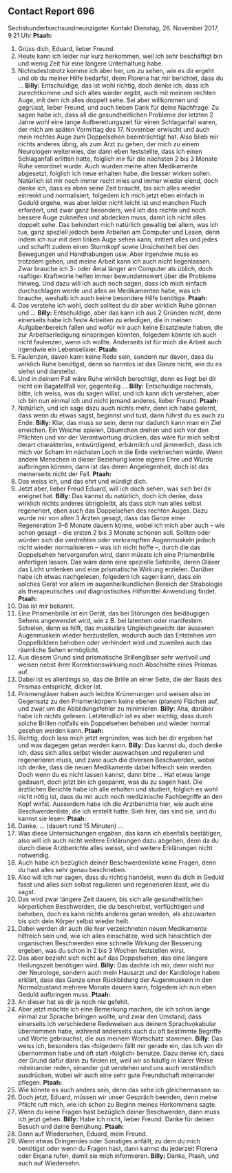 ## Contact Report 696
Sechshundertsechsundneunzigster Kontakt
Dienstag, 28. November 2017, 9.21 Uhr
**Ptaah:**
1. Grüss dich, Eduard, lieber Freund.
2. Heute kann ich leider nur kurz herkommen, weil ich sehr beschäftigt bin und wenig Zeit für eine längere Unterhaltung habe.
3. Nichtsdestotrotz komme ich aber her, um zu sehen, wie es dir ergeht und ob du meiner Hilfe bedarfst, denn Florena hat mir berichtet, dass du …
**Billy:**
Entschuldige, das ist wohl richtig, doch denke ich, dass ich zurechtkomme und sich alles wieder ergibt, auch mit meinem rechten Auge, mit dem ich alles doppelt sehe. Sei aber willkommen und gegrüsst, lieber Freund, und auch lieben Dank für deine Nachfrage. Zu sagen habe ich, dass all die gesundheitlichen Probleme der letzten 2 Jahre wohl eine lange Aufbereitungszeit für einen Schlaganfall waren, der mich am späten Vormittag des 17. November erwischt und auch mein rechtes Auge zum Doppelsehen beeinträchtigt hat. Also blieb mir nichts anderes übrig, als zum Arzt zu gehen, der mich zu einem Neurologen weiterwies, der dann eben feststellte, dass ich einen Schlaganfall erlitten hatte, folglich mir für die nächsten 2 bis 3 Monate Ruhe verordnet wurde. Auch wurden meine alten Medikamente abgesetzt, folglich ich neue erhalten habe, die besser wirken sollen. Natürlich ist mir noch immer recht mies und immer wieder elend, doch denke ich, dass es eben seine Zeit braucht, bis sich alles wieder einrenkt und normalisiert, folgedem ich mich jetzt eben einfach in Geduld ergehe, was aber leider nicht leicht ist und manchen Fluch erfordert, und zwar ganz besonders, weil ich das rechte und noch bessere Auge zukneifen und abdecken muss, damit ich nicht alles doppelt sehe. Das behindert mich natürlich gewaltig bei allem, was ich tue, ganz speziell jedoch beim Arbeiten am Computer und Lesen, denn indem ich nur mit dem linken Auge sehen kann, irritiert alles und jedes und schafft zudem einen Sturmkopf sowie Unsicherheit bei den Bewegungen und Handhabungen usw. Aber irgendwie muss es trotzdem gehen, und meine Arbeit kann ich auch nicht liegenlassen. Zwar brauche ich 3- oder 4mal länger am Computer als üblich, doch ‹saftige› Kraftworte helfen immer bewundernswert über die Probleme hinweg. Und dazu will ich auch noch sagen, dass ich mich einfach durchschlagen werde und alles an Medikamenten habe, was ich brauche, weshalb ich auch keine besondere Hilfe benötige.
**Ptaah:**
4. Das verstehe ich wohl, doch solltest du dir aber wirklich Ruhe gönnen und …
**Billy:**
Entschuldige, aber das kann ich aus 2 Gründen nicht, denn einerseits habe ich feste Arbeiten zu erledigen, die in meinen Aufgabenbereich fallen und wofür wir auch keine Ersatzleute haben, die zur Arbeitserledigung einspringen könnten, folgedem könnte ich auch nicht faulenzen, wenn ich wollte. Anderseits ist für mich die Arbeit auch irgendwie ein Lebenselixier.
**Ptaah:**
5. Faulenzen, davon kann keine Rede sein, sondern nur davon, dass du wirklich Ruhe benötigst, denn so harmlos ist das Ganze nicht, wie du es siehst und darstellst.
6. Und in deinem Fall wäre Ruhe wirklich berechtigt, denn es liegt bei dir nicht ein Bagatellfall vor, gegenteilig …
**Billy:**
Entschuldige nochmals, bitte, ich weiss, was du sagen willst, und ich kann dich verstehen, aber ich bin nun einmal ich und nicht jemand anderes, lieber Freund.
**Ptaah:**
7. Natürlich, und ich sage dazu auch nichts mehr, denn ich habe gelernt, dass wenn du etwas sagst, beginnst und tust, dann führst du es auch zu Ende.
**Billy:**
Klar, das muss so sein, denn nur dadurch kann man ein Ziel erreichen. Ein Weichei spielen, Däumchen drehen und sich vor den Pflichten und vor der Verantwortung drücken, das wäre für mich selbst derart charakterlos, entwürdigend, erbärmlich und jämmerlich, dass ich mich vor Scham im nächsten Loch in die Erde verkriechen würde. Wenn andere Menschen in dieser Beziehung keine eigene Ehre und Würde aufbringen können, dann ist das deren Angelegenheit, doch ist das meinerseits nicht der Fall.
**Ptaah:**
8. Das weiss ich, und das ehrt und würdigt dich.
9. Jetzt aber, lieber Freud Eduard, will ich doch sehen, was sich bei dir ereignet hat.
**Billy:**
Das kannst du natürlich, doch ich denke, dass wirklich nichts anderes übrigbleibt, als dass sich nun alles selbst regeneriert, eben auch das Doppelsehen des rechten Auges. Dazu wurde mir von allen 3 Ärzten gesagt, dass das Ganze einer Regeneration 3–6 Monate dauern könne, wobei ich mich aber auch – wie schon gesagt – die ersten 2 bis 3 Monate schonen soll. Sollten oder würden sich die verdrehten oder verkrampften Augenmuskeln jedoch nicht wieder normalisieren – was ich nicht hoffe –, durch die das Doppelsehen hervorgerufen wird, dann müsste ich eine Prismenbrille anfertigen lassen. Das wäre dann eine spezielle Sehbrille, deren Gläser das Licht umlenken und eine prismatische Wirkung erzielen. Darüber habe ich etwas nachgelesen, folgedem ich sagen kann, dass ein solches Gerät vor allem im augenheilkundlichen Bereich der Strabologie als therapeutisches und diagnostisches Hilfsmittel Anwendung findet.
**Ptaah:**
10. Das ist mir bekannt.
11. Eine Prismenbrille ist ein Gerät, das bei Störungen des beidäugigen Sehens angewendet wird, wie z.B. bei latentem oder manifestem Schielen, denn es hilft, das muskuläre Ungleichgewicht der äusseren Augenmuskeln wieder herzustellen, wodurch auch das Entstehen von Doppelbildern behoben oder verhindert wird und zuweilen auch das räumliche Sehen ermöglicht.
12. Aus diesem Grund sind prismatische Brillengläser sehr wertvoll und weisen nebst ihrer Korrektionswirkung noch Abschnitte eines Prismas auf.
13. Dabei ist es allerdings so, das die Brille an einer Seite, die der Basis des Prismas entspricht, dicker ist.
14. Prismengläser haben auch leichte Krümmungen und weisen also im Gegensatz zu den Prismenkörpern keine ebenen (planen) Flächen auf, und zwar um die Abbildungsfehler zu minimieren.
**Billy:**
Aha, darüber habe ich nichts gelesen. Letztendlich ist es aber wichtig, dass durch solche Brillen notfalls ein Doppelsehen behoben und wieder normal gesehen werden kann.
**Ptaah:**
15. Richtig, doch lass mich jetzt ergründen, was sich bei dir ergeben hat und was dagegen getan werden kann.
**Billy:**
Das kannst du, doch denke ich, dass sich alles selbst wieder auswachsen und regulieren und regenerieren muss, und zwar auch die diversen Beschwerden, wobei ich denke, dass die neuen Medikamente dabei hilfreich sein werden. Doch wenn du es nicht lassen kannst, dann bitte …
Hat etwas lange gedauert, doch jetzt bin ich gespannt, was du zu sagen hast. Die ärztlichen Berichte habe ich alle erhalten und studiert, folglich es wohl nicht nötig ist, dass du mir auch noch medizinische Fachbegriffe an den Kopf wirfst. Ausserdem habe ich die Arztberichte hier, wie auch eine Beschwerdenliste, die ich erstellt hatte. Sieh hier, das sind sie, und du kannst sie lesen:
**Ptaah:**
16. Danke, …
(dauert rund 15 Minuten) …
17. Was diese Untersuchungen ergaben, das kann ich ebenfalls bestätigen, also will ich auch nicht weitere Erklärungen dazu abgeben, denn da du durch diese Arztberichte alles weisst, sind weitere Erklärungen nicht notwendig.
18. Auch habe ich bezüglich deiner Beschwerdenliste keine Fragen, denn du hast alles sehr genau beschrieben.
19. Also will ich nur sagen, dass du richtig handelst, wenn du dich in Geduld fasst und alles sich selbst regulieren und regenerieren lässt, wie du sagst.
20. Das wird zwar längere Zeit dauern, bis sich alle gesundheitlichen körperlichen Beschwerden, die du beschreibst, verflüchtigen und beheben, doch es kann nichts anderes getan werden, als abzuwarten bis sich dein Körper selbst wieder heilt.
21. Dabei werden dir auch die hier verzeichneten neuen Medikamente hilfreich sein und, wie ich alles einschätze, wird sich hinsichtlich der organischen Beschwerden eine schnelle Wirkung der Besserung ergeben, was du schon in 2 bis 3 Wochen feststellen wirst.
22. Das aber bezieht sich nicht auf das Doppelsehen, das eine längere Heilungszeit benötigen wird.
**Billy:**
Das dachte ich mir, denn nicht nur der Neurologe, sondern auch mein Hausarzt und der Kardiologe haben erklärt, dass das Ganze einer Rückbildung der Augenmuskeln in den Normalzustand mehrere Monate dauern kann, folgedem ich nun eben Geduld aufbringen muss.
**Ptaah:**
23. An dieser hat es dir ja noch nie gefehlt.
24. Aber jetzt möchte ich eine Bemerkung machen, die ich schon lange einmal zur Sprache bringen wollte, und zwar den Umstand, dass einerseits ich verschiedene Redeweisen aus deinem Sprachvokabular übernommen habe, während anderseits auch du oft bestimmte Begriffe und Worte gebrauchst, die aus meinem Wortschatz stammen.
**Billy:**
Das weiss ich, besonders das ‹folgedem› fällt mir gerade ein, das ich von dir übernommen habe und oft statt ‹folglich› benutze. Dazu denke ich, dass der Grund dafür darin zu finden ist, weil wir so häufig in klarer Weise miteinander reden, einander gut verstehen und uns auch verständlich ausdrücken, wobei wir auch eine sehr gute Freundschaft miteinander pflegen.
**Ptaah:**
25. Wie könnte es auch anders sein, denn das sehe ich gleichermassen so.
26. Doch jetzt, Eduard, müssen wir unser Gespräch beenden, denn meine Pflicht ruft mich, wie ich schon zu Beginn meines Herkommens sagte.
27. Wenn du keine Fragen hast bezüglich deiner Beschwerden, dann muss ich jetzt gehen.
**Billy:**
Habe ich nicht, lieber Freund. Danke für deinen Besuch und deine Bemühung.
**Ptaah:**
28. Dann auf Wiedersehen, Eduard, mein Freund.
29. Wenn etwas Dringendes oder Sonstiges anfällt, zu dem du mich benötigst oder wenn du Fragen hast, dann kannst du jederzeit Florena oder Enjana rufen, damit sie mich informieren.
**Billy:**
Danke, Ptaah, und auch auf Wiedersehn.